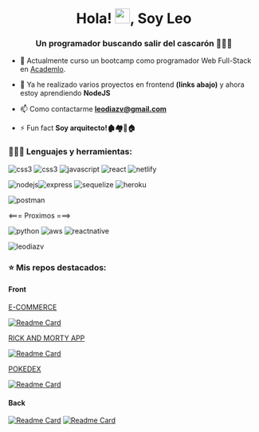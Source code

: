 <h1 align="center">Hola! <img src="https://raw.githubusercontent.com/MartinHeinz/MartinHeinz/master/wave.gif" width="30px">, Soy Leo</h1>
<h3 align="center">Un programador buscando salir del cascarón 🥚🐣🐥</h3>

- 🔭 Actualmente curso un bootcamp como programador Web Full-Stack en <a href="https://www.linkedin.com/company/academlo/">Academlo</a>.

- 🌱 Ya he realizado varios proyectos en frontend **(links abajo)** y ahora estoy aprendiendo **NodeJS**

- 📫 Como contactarme **leodiazv@gmail.com**

- ⚡ Fun fact **Soy arquitecto!🏚🏘🏡🏠**



<h3 align="left">👨🏻‍💻 Lenguajes y herramientas:</h3>

<img src="https://img.shields.io/badge/HTML5-E34F26?style=for-the-badge&logo=html5&logoColor=white" alt="css3" /> <img src="https://img.shields.io/badge/CSS3-1572B6?style=for-the-badge&logo=css3&logoColor=white" alt="css3" /> <img src="https://img.shields.io/badge/JavaScript-323330?style=for-the-badge&logo=javascript&logoColor=F7DF1E" alt="javascript" /> <img src="https://img.shields.io/badge/React-20232A?style=for-the-badge&logo=react&logoColor=61DAFB" alt="react" /> <img src="https://img.shields.io/badge/Netlify-00C7B7?style=for-the-badge&logo=netlify&logoColor=white" alt="netlify" />

<img src="https://img.shields.io/badge/Node.js-339933?style=for-the-badge&logo=nodedotjs&logoColor=white" alt="nodejs" /><img src="https://img.shields.io/badge/Express.js-000000?style=for-the-badge&logo=express&logoColor=white" alt="express" /> <img src="https://img.shields.io/badge/Sequelize-52B0E7?style=for-the-badge&logo=Sequelize&logoColor=white" alt="sequelize" /> <img src="https://img.shields.io/badge/Heroku-430098?style=for-the-badge&logo=heroku&logoColor=white" alt="heroku" />

<img src="https://img.shields.io/badge/Postman-FF6C37?style=for-the-badge&logo=Postman&logoColor=white" alt="postman" />

<=== Proximos ===>

<img src="https://img.shields.io/badge/Python-FFD43B?style=for-the-badge&logo=python&logoColor=blue" alt="python" /> <img src="https://img.shields.io/badge/Amazon_AWS-FF9900?style=for-the-badge&logo=amazonaws&logoColor=white" alt="aws" /> <img src="https://img.shields.io/badge/React_Native-20232A?style=for-the-badge&logo=react&logoColor=61DAFB" alt="reactnative" /> 

<p><img align="center" src="https://github-readme-stats.vercel.app/api/top-langs?username=leodiazv&show_icons=true&locale=en&layout=compact" alt="leodiazv" /></p>

<h3 align="left">⭐ Mis repos destacados:</h3>

<h4>Front</h4>

<a href="https://leos-e-commerce.netlify.app/#/products">E-COMMERCE</a>

[![Readme Card](https://github-readme-stats.vercel.app/api/pin/?username=leodiazv&repo=e-commerce)](https://github.com/leodiazv/e-commerce)

<a href="https://leos-riack-and-morty-app.netlify.app/">RICK AND MORTY APP</a>

[![Readme Card](https://github-readme-stats.vercel.app/api/pin/?username=leodiazv&repo=leo-rick-and-morty-app)](https://github.com/leodiazv/leo-rick-and-morty-app)

<a href="https://leos-pokedex.netlify.app/">POKEDEX</a>

[![Readme Card](https://github-readme-stats.vercel.app/api/pin/?username=leodiazv&repo=pokedex)]([https://github.com/leodiazv/e-comerce](https://github.com/leodiazv/pokedex))

<h4>Back</h4>

[![Readme Card](https://github-readme-stats.vercel.app/api/pin/?username=leodiazv&repo=restaurant-backend)](https://github.com/leodiazv/restaurant-backend)
[![Readme Card](https://github-readme-stats.vercel.app/api/pin/?username=leodiazv&repo=e-commerce-nodeback)](https://github.com/leodiazv/e-commerce-nodeback)
